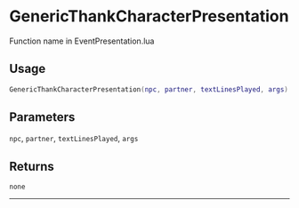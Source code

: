# GenericThankCharacterPresentation
Function name in EventPresentation.lua
## Usage
```lua
GenericThankCharacterPresentation(npc, partner, textLinesPlayed, args)
```
## Parameters
`npc`, `partner`, `textLinesPlayed`, `args`
## Returns
`none`

---